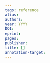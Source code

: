 ```yaml
---
tags: reference
alias: 
authors: 
year: YYYY
DOI: 
eprint: 
pages: 
publisher: 
title: []
annotation-target:
---
```


